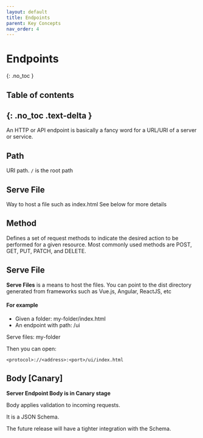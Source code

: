 ```yaml
---
layout: default
title: Endpoints
parent: Key Concepts
nav_order: 4
---
```


# Endpoints
{: .no_toc }

## Table of contents
{: .no_toc .text-delta }
---
An HTTP or API endpoint is basically a fancy word for a URL/URI of a server or service.


## Path
URI path.   `/`  is the root path

## Serve File
Way to host a file such as index.html
See below for more details

## Method
Defines a set of request methods to indicate the desired action to be performed for a given resource.
Most commonly used methods are POST, GET, PUT, PATCH, and DELETE.

## Serve File


**Serve Files** is a means to host the files. You can point to the dist directory generated from frameworks such as Vue.js, Angular, ReactJS, etc

#### For example

* Given a folder:  my-folder/index.html
* An endpoint with path:  /ui

Serve files: my-folder

Then you can open:

```
<protocol>://<address>:<port>/ui/index.html
```

## Body [Canary]

**__Server Endpoint Body is in Canary stage__**

Body applies validation to incoming requests.

It is a JSON Schema.

The future release will have a tighter integration with the Schema.
